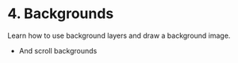 # 4. Backgrounds

Learn how to use background layers and draw a background image.
- And scroll backgrounds